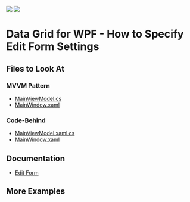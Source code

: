 <!-- default badges list -->
[![](https://img.shields.io/badge/Open_in_DevExpress_Support_Center-FF7200?style=flat-square&logo=DevExpress&logoColor=white)](https://supportcenter.devexpress.com/ticket/details/T1035063)
[![](https://img.shields.io/badge/📖_How_to_use_DevExpress_Examples-e9f6fc?style=flat-square)](https://docs.devexpress.com/GeneralInformation/403183)
<!-- default badges end -->
# Data Grid for WPF - How to Specify Edit Form Settings

<!-- default file list -->

## Files to Look At

### MVVM Pattern
- [MainViewModel.cs](./CS/DefineEditFormSettings_MVVM/MainViewModel.cs#L23-L33)
- [MainWindow.xaml](./CS/DefineEditFormSettings_MVVM/MainWindow.xaml#L17)

### Code-Behind
- [MainViewModel.xaml.cs](./CS/DefineEditFormSettings_CodeBehind/MainWindow.xaml.cs#L48-L57)
- [MainWindow.xaml](./CS/DefineEditFormSettings_CodeBehind/MainWindow.xaml#L13)

<!-- default file list end -->

## Documentation

- [Edit Form](https://docs.devexpress.com/WPF/401667/controls-and-libraries/data-grid/data-editing-and-validation/modify-cell-values/edit-entire-row?v=21.2#edit-form)

## More Examples
